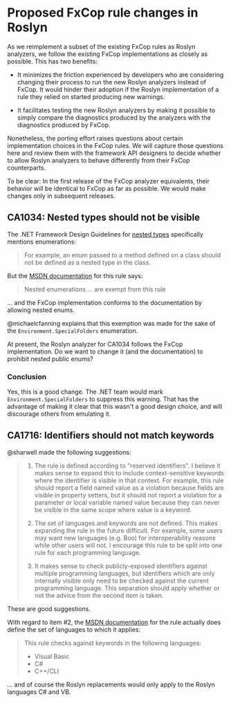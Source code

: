 # Proposed FxCop rule changes in Roslyn

As we reimplement a subset of the existing FxCop rules as Roslyn analyzers, we follow the existing FxCop implementations as closely as possible. This has two benefits:

* It minimizes the friction experienced by developers who are considering changing their process to run the new Roslyn analyzers instead of FxCop. It would hinder their adoption if the Roslyn implementation of a rule they relied on started producing new warnings.

* It facilitates testing the new Roslyn analyzers by making it possible to simply compare the diagnostics produced by the analyzers with the diagnostics produced by FxCop.

Nonetheless, the porting effort raises questions about certain implementation choices in the FxCop rules. We will capture those questions here and review them with the framework API designers to decide whether to allow Roslyn analyzers to behave differently from their FxCop counterparts.

To be clear: In the first release of the FxCop analyzer equivalents, their behavior will be identical to FxCop as far as possible.
We would make changes only in subsequent releases.

## CA1034: Nested types should not be visible

The .NET Framework Design Guidelines for [nested types](https://msdn.microsoft.com/en-us/library/ms229027(v=vs.110).aspx) specifically mentions enumerations:

> For example, an enum passed to a method defined on a class should not be defined as a nested type in the class.

But the [MSDN documentation](https://msdn.microsoft.com/en-us/library/ms182162.aspx) for this rule says:

> Nested enumerations ... are exempt from this rule

... and the FxCop implementation conforms to the documentation by allowing nested enums.

@michaelcfanning explains that this exemption was made for the sake of the `Environment.SpecialFolders` enumeration.

At present, the Roslyn analyzer for CA1034 follows the FxCop implementation. Do we want to change it (and the documentation) to prohibit nested public enums?

### Conclusion

Yes, this is a good change. The .NET team would mark `Environment.SpecialFolders` to suppress this warning.
That has the advantage of making it clear that this wasn't a good design choice,
and will discourage others from emulating it.

## CA1716: Identifiers should not match keywords

@sharwell made the following suggestions:

> 1. The rule is defined according to "reserved identifiers". I believe it makes sense to expand this to include context-sensitive keywords where the identifier is visible in that context. For example, this rule should report a field named value as a violation because fields are visible in property setters, but it should not report a violation for a parameter or local variable named value because they can never be visible in the same scope where value is a keyword.
>
> 2. The set of languages and keywords are not defined. This makes expanding the rule in the future difficult. For example, some users may want new languages (e.g. Boo) for interoperability reasons while other users will not. I encourage this rule to be split into one rule for each programming language.
>
> 3. It makes sense to check publicly-exposed identifiers against multiple programming languages, but identifiers which are only internally visible only need to be checked against the current programming language. This separation should apply whether or not the advice from the second item is taken.

These are good suggestions.

With regard to item #2, the [MSDN documentation](https://msdn.microsoft.com/en-us/library/ms182248.aspx) for the rule actually does define the set of languages to which it applies:

> This rule checks against keywords in the following languages:
>
> * Visual Basic
> * C#
> * C++/CLI

... and of course the Roslyn replacements would only apply to the Roslyn languages C# and VB.
